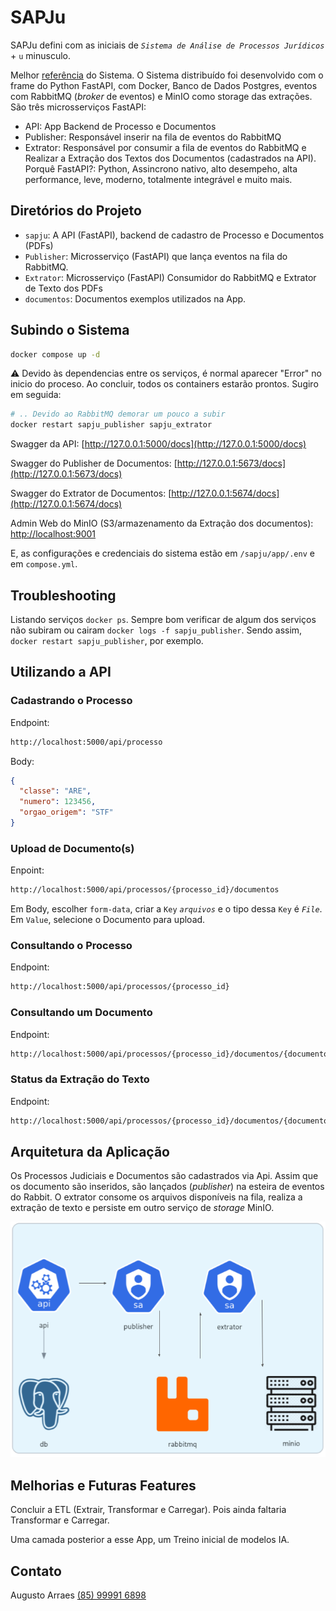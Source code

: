 # SAPJu

SAPJu defini com as iniciais de *`Sistema de Análise de Processos Jurídicos`* + `u` minusculo. 

Melhor [referência](desafio-python-developer.md) do Sistema. O Sistema distribuído foi desenvolvido com o frame do Python FastAPI, com Docker, Banco de Dados Postgres, eventos com RabbitMQ (*broker* de eventos) e MinIO como storage das extrações. São três microsserviços FastAPI:
- API: App Backend de Processo e Documentos
- Publisher: Responsável inserir na fila de eventos do RabbitMQ
- Extrator: Responsável por consumir a fila de eventos do RabbitMQ e Realizar a Extração dos Textos dos Documentos (cadastrados na API).
Porquê FastAPI?: Python, Assincrono nativo, alto desempeho, alta performance, leve, moderno, totalmente integrável e muito mais.

## Diretórios do Projeto
- `sapju`: A API (FastAPI), backend de cadastro de Processo e Documentos (PDFs)
- `Publisher`: Microsserviço (FastAPI) que lança eventos na fila do RabbitMQ.
- `Extrator`: Microsserviço (FastAPI) Consumidor do RabbitMQ e Extrator de Texto dos PDFs
- `documentos`: Documentos exemplos utilizados na App.

## Subindo o Sistema

```bash
docker compose up -d
```
⚠️ Devido às dependencias entre os serviços, é normal aparecer "Error" no inicio do proceso. Ao concluir, todos os containers estarão prontos.
Sugiro em seguida:
```bash
# .. Devido ao RabbitMQ demorar um pouco a subir
docker restart sapju_publisher sapju_extrator
```

Swagger da API: [http://127.0.0.1:5000/docs](http://127.0.0.1:5000/docs)

Swagger do Publisher de Documentos: [http://127.0.0.1:5673/docs](http://127.0.0.1:5673/docs)

Swagger do Extrator de Documentos: [http://127.0.0.1:5674/docs](http://127.0.0.1:5674/docs)

Admin Web do MinIO (S3/armazenamento da Extração dos documentos): [http://localhost:9001](http://localhost:9001)

E, as configurações e credenciais do sistema estão em `/sapju/app/.env` e em `compose.yml`.

## Troubleshooting

Listando serviços `docker ps`.
Sempre bom verificar de algum dos serviços não subiram ou cairam `docker logs -f sapju_publisher`. Sendo assim, `docker restart sapju_publisher`, por exemplo. 


## Utilizando a API

### Cadastrando o Processo
Endpoint: 
~~~bash
http://localhost:5000/api/processo
~~~
Body:
``` json
{
  "classe": "ARE",
  "numero": 123456,
  "orgao_origem": "STF"
}
```

### Upload de Documento(s)
Enpoint:
~~~bash
http://localhost:5000/api/processos/{processo_id}/documentos
~~~
Em Body, escolher `form-data`, criar a `Key` *`arquivos`* e o tipo dessa `Key` é *`File`*. Em `Value`, selecione o Documento para upload.

### Consultando o Processo
Endpoint: 
~~~bash
http://localhost:5000/api/processos/{processo_id}
~~~

### Consultando um Documento
Endpoint:
~~~bash
http://localhost:5000/api/processos/{processo_id}/documentos/{documento_id}
~~~

### Status da Extração do Texto
Endpoint: 
~~~bash
http://localhost:5000/api/processos/{processo_id}/documentos/{documento_id}/status
~~~


## Arquitetura da Aplicação

Os Processos Judiciais e Documentos são cadastrados via Api. Assim que os documento são inseridos, são lançados (*publisher*) na esteira de eventos do Rabbit.
O extrator consome os arquivos disponíveis na fila, realiza a extração de texto e persiste em outro serviço de *storage* MinIO.

![SAPJU](sapju.png)


## Melhorias e Futuras Features

Concluir a ETL (Extrair, Transformar e Carregar). Pois ainda faltaria Transformar e Carregar.

Uma camada posterior a esse App, um Treino inicial de modelos IA.


## Contato

Augusto Arraes
[(85) 99991 6898](https://wa.me/5585999916898)
